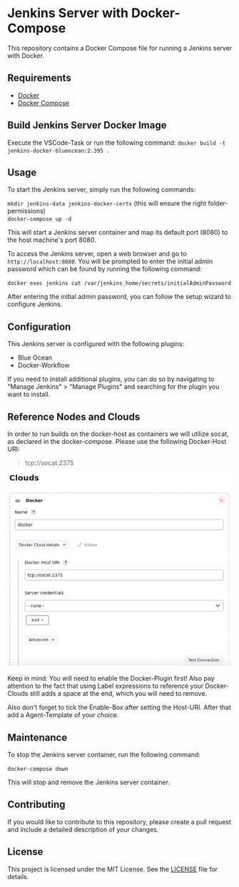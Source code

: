 
# Jenkins Server with Docker-Compose

This repository contains a Docker Compose file for running a Jenkins server with Docker.  
  
## Requirements

-   [Docker](https://www.docker.com/get-started)
-   [Docker Compose](https://docs.docker.com/compose/install/)
  
    
## Build Jenkins Server Docker Image
  
Execute the VSCode-Task or run the following command:
`docker build -t jenkins-docker-blueocean:2.395 .` 
  
## Usage
  
To start the Jenkins server, simply run the following commands:
  
`mkdir jenkins-data jenkins-docker-certs` (this will ensure the right folder-permissions)  
`docker-compose up -d`  
  
This will start a Jenkins server container and map its default port (8080) to the host machine's port 8080.

To access the Jenkins server, open a web browser and go to `http://localhost:8080`. You will be prompted to enter the initial admin password which can be found by running the following command:

`docker exec jenkins cat /var/jenkins_home/secrets/initialAdminPassword` 

After entering the initial admin password, you can follow the setup wizard to configure Jenkins.

## Configuration

This Jenkins server is configured with the following plugins:

-   Blue Ocean
-   Docker-Workflow

If you need to install additional plugins, you can do so by navigating to "Manage Jenkins" > "Manage Plugins" and searching for the plugin you want to install.

## Reference Nodes and Clouds
In order to run builds on the docker-host as containers we will utilize socat, as declared in the docker-compose. 
Please use the following Docker-Host URI:

> tcp://socat:2375

![screenshot](/img/docker_uri.png)

Keep in mind: You will need to enable the Docker-Plugin first! Also pay attention to the fact that using Label expressions to reference your Docker-Clouds still adds a space at the end, which you will need to remove.

Also don't forget to tick the Enable-Box after setting the Host-URI. After that add a Agent-Template of your choice.

## Maintenance

To stop the Jenkins server container, run the following command:

`docker-compose down` 

This will stop and remove the Jenkins server container.

## Contributing

If you would like to contribute to this repository, please create a pull request and include a detailed description of your changes.

## License

This project is licensed under the MIT License. See the [LICENSE](https://chat.openai.com/LICENSE) file for details.
